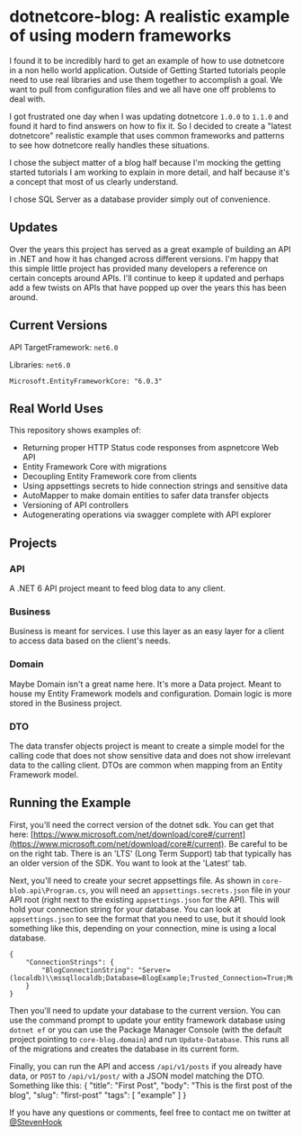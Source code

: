# dotnetcore-blog: A realistic example of using modern frameworks

I found it to be incredibly hard to get an example of how to use dotnetcore in a non hello world application. Outside of Getting Started tutorials people need to use real libraries and use them together to accomplish a goal. We want to pull from configuration files and we all have one off problems to deal with.

I got frustrated one day when I was updating dotnetcore `1.0.0` to `1.1.0` and found it hard to find answers on how to fix it. So I decided to create a "latest dotnetcore" realistic example that uses common frameworks and patterns to see how dotnetcore really handles these situations.

I chose the subject matter of a blog half because I'm mocking the getting started tutorials I am working to explain in more detail, and half because it's a concept that most of us clearly understand.

I chose SQL Server as a database provider simply out of convenience.

## Updates
Over the years this project has served as a great example of building an API in .NET and how it has changed across different versions.
I'm happy that this simple little project has provided many developers a reference on certain concepts around APIs. I'll continue to
keep it updated and perhaps add a few twists on APIs that have popped up over the years this has been around.

## Current Versions
API TargetFramework: `net6.0`

Libraries: `net6.0`

`Microsoft.EntityFrameworkCore: "6.0.3"`


## Real World Uses
This repository shows examples of:

 - Returning proper HTTP Status code responses from aspnetcore Web API
 - Entity Framework Core with migrations
 - Decoupling Entity Framework core from clients
 - Using appsettings secrets to hide connection strings and sensitive data
 - AutoMapper to make domain entities to safer data transfer objects
 - Versioning of API controllers
 - Autogenerating operations via swagger complete with API explorer


## Projects

### API
A .NET 6 API project meant to feed blog data to any client.

### Business
Business is meant for services. I use this layer as an easy layer for a client to access data based on the client's needs.

### Domain
Maybe Domain isn't a great name here. It's more a Data project. Meant to house my Entity Framework models and configuration. Domain logic is more stored in the Business project.

### DTO
The data transfer objects project is meant to create a simple model for the calling code that does not show sensitive data and does not show irrelevant data to the calling client. DTOs are common when mapping from an Entity Framework model.


## Running the Example
First, you'll need the correct version of the dotnet sdk. You can get that here: [https://www.microsoft.com/net/download/core#/current](https://www.microsoft.com/net/download/core#/current). Be careful to be on the right tab. There is an 'LTS' (Long Term Support) tab that typically has an older version of the SDK. You want to look at the 'Latest' tab.

Next, you'll need to create your secret appsettings file. As shown in `core-blob.api\Program.cs`, you will need an `appsettings.secrets.json` file in your API root (right next to the existing `appsettings.json` for the API). This will hold your connection string for your database. You can look at `appsettings.json` to see the format that you need to use, but it should look something like this, depending on your connection, mine is using a local database.

    {
        "ConnectionStrings": {
            "BlogConnectionString": "Server=(localdb)\\mssqllocaldb;Database=BlogExample;Trusted_Connection=True;MultipleActiveResultSets=true"
        }
    }

Then you'll need to update your database to the current version. You can use the command prompt to update your entity framework database using `dotnet ef` or you can use the Package Manager Console (with the default project pointing to `core-blog.domain`) and run `Update-Database`. This runs all of the migrations and creates the database in its current form.

Finally, you can run the API and access `/api/v1/posts` if you already have data, or `POST` to `/api/v1/post/` with a JSON model matching the DTO. Something like this:
    {
        "title": "First Post",
        "body": "This is the first post of the blog",
        "slug": "first-post"
        "tags": [
            "example"
        ]
    }

If you have any questions or comments, feel free to contact me on twitter at [@StevenHook](https://twitter.com/stevenhook)